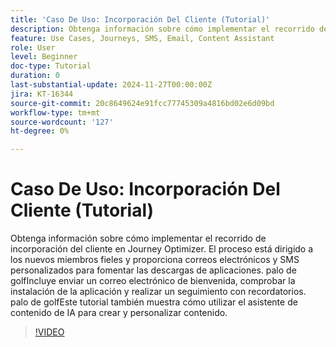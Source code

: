 ```yaml
---
title: 'Caso De Uso: Incorporación Del Cliente (Tutorial)'
description: Obtenga información sobre cómo implementar el recorrido de incorporación de clientes en Adobe Journey Optimizer (AJO).El proceso está dirigido a los nuevos miembros fieles y proporciona correos electrónicos y SMS personalizados para fomentar las descargas de aplicaciones. palo de golfIncluye enviar un correo electrónico de bienvenida, comprobar la instalación de la aplicación y realizar un seguimiento con recordatorios. palo de golfEste tutorial también muestra cómo utilizar el asistente de contenido de IA para crear y personalizar contenido.
feature: Use Cases, Journeys, SMS, Email, Content Assistant
role: User
level: Beginner
doc-type: Tutorial
duration: 0
last-substantial-update: 2024-11-27T00:00:00Z
jira: KT-16344
source-git-commit: 20c8649624e91fcc77745309a4816bd02e6d09bd
workflow-type: tm+mt
source-wordcount: '127'
ht-degree: 0%

---
```



# Caso De Uso: Incorporación Del Cliente (Tutorial)

Obtenga información sobre cómo implementar el recorrido de incorporación del cliente en Journey Optimizer. El proceso está dirigido a los nuevos miembros fieles y proporciona correos electrónicos y SMS personalizados para fomentar las descargas de aplicaciones. palo de golfIncluye enviar un correo electrónico de bienvenida, comprobar la instalación de la aplicación y realizar un seguimiento con recordatorios. palo de golfEste tutorial también muestra cómo utilizar el asistente de contenido de IA para crear y personalizar contenido.

>[!VIDEO](https://video.tv.adobe.com/v/3440650/?learn=on&enablevpops)
